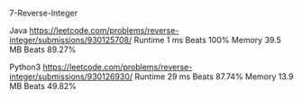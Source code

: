 7-Reverse-Integer


Java
https://leetcode.com/problems/reverse-integer/submissions/930125708/
Runtime
1 ms
Beats
100%
Memory
39.5 MB
Beats
89.27%

Python3
https://leetcode.com/problems/reverse-integer/submissions/930126930/
Runtime
29 ms
Beats
87.74%
Memory
13.9 MB
Beats
49.82%